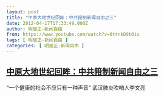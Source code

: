 ```yaml
---
layout: post
title: "中原大地世纪回眸：中共箝制新闻自由之三"
date: 2012-04-17T17:33:49.000Z
author: 明居正-新闻自由
from: https://www.youtube.com/watch?v=6t4nkD9bOis
tags: [ 明居正-新闻自由 ]
categories: [ 明居正-新闻自由 ]
---
```

<!--1334684029000-->
[中原大地世纪回眸：中共箝制新闻自由之三](https://www.youtube.com/watch?v=6t4nkD9bOis)
------

<div>
“一个健康的社会不应只有一种声音” 武汉肺炎吹哨人李文亮
</div>
